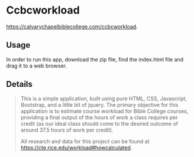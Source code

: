 # Ccbcworkload
https://calvarychapelbiblecollege.com/ccbcworkload.

## Usage

In order to run this app, download the zip file, find the index.html file and drag it to a web browser.

## Details 
> This is a simple application, built using pure HTML, CSS, Javascript, Bootstrap, and a little bit of jquery.
> The primary objective for this application is to estimate course workload for Bible College courses, providing a final output of the hours of work a class requires per credit (as our ideal class should come to the desired outcome of around 37.5 hours of work per credit).
>
> All research and data for this project can be found at https://cte.rice.edu/workload#howcalculated.
